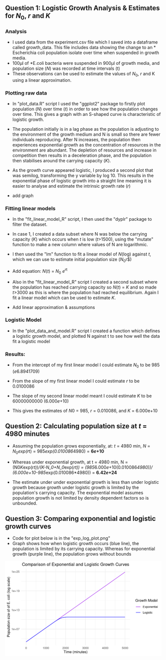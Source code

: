 ## Question 1: Logistic Growth Analysis & Estimates for $N_0$, $r$ and $K$

### Analysis

* I used data from the experiment.csv file which I saved into a dataframe called growth_data. This file includes data showing the change to an *  Escherichia coli population isolate over time when suspended in growth media.
* 100μl of *E.coli bacteria were suspended in 900μl of growth media, and population size (*N*) was recorded at time intervals (t)
* These observations can be used to estimate the values of $N_0$, $r$ and K using a linear approximation. 

### Plotting raw data

* In  "plot_data.R" script I used the "ggplot2" package to firstly plot population ($N$) over time ($t$) in order to see how the population changes over time. This gives a graph with an S-shaped curve is characteristic of logistic growth.
* The population initially is in a lag phase as the population is adjusting to the environment of the growth medium and N is small so there are fewer individuals reproducing. After N increases, the population then experiences exponential growth as the concentration of resources in the environment are abundant. The depletion of resources and increase in competition then results in a deceleration phase, and the population then stabilises around the carrying capacity ($K$).


  
* As the growth curve appeared logistic, I produced a second plot that was semilog, transforming the y variable by log 10. This results in the exponential phase of logistic growth into a straight line meaning it is easier to analyse and estimate the intrinsic growth rate ($r$)

* add graph

### Fitting linear models

* In the "fit_linear_model_R" script, I then used the "dyplr" package to filter the dataset.
* In case 1, I created a data subset where N was below the carrying capacity ($K$) which occurs when $t$ is low ($t$>1500), using the "mutate" function to make a new column where values of N are logarithmic.
* I then used the "lm" function to fit a linear model of $N$(log) against $t$, which we can use to estimate initial population size ($N_0%) and intrinsic population growth rate ($r$)
* Add equation: $N(t)$ = $N_0$ $e$<sup>rt</sup>
* Also in the "fit_linear_model_R" script I created a second subset where the population has reached carrying capacity so $N$($t$) = $K$ and so made $t$>3000 as this is where the population had reached equilibrium. Again I fit a linear model which can be used to estimate $K$.

* Add linear approximation & assumptions

### Logistic Model

* In the "plot_data_and_model.R" script I created a function which defines a logistic growth model, and plotted N against t to see how well the data fit a logistic model

### Results:

* From the intercept of my first linear model I could estimate $N_0$ to be 985 ($e$6.8941709)
* From the slope of my first linear model I could estimate $r$ to be 0.0100086
* The slope of my second linear model meant I could estimate $K$ to be 60000000000 (6.000$e$+10)
   
* This gives the estimates of $N0$ = 985, $r$ = 0.010086, and $K$ = 6.000e+10

## Question 2: Calculating population size at $t$ = 4980 minutes

* Assuming the population grows exponentially, at: $t$ = 4980 min, $N$ = $N_0$*exp(r*t) = 985*exp(0.010086*4980) = **6$e$+10**
  
* Whereas under exponential growth, at t = 4980 min, N = (N0*K*exp(r*t))/(K-N_0+N_0*exp($r$*$t$)) = (985*6.000$e$+10(0.010086*4980))/ (6.000$e$+10-985*exp(0.010086*4980)) = **6.42$e$+24**

* The estimate under under exponential growth is less than under logistic growth because growth under logistic growth is limited by the population's carrying capacity. The exponential model assumes population growth is not limited by density dependent factors so is unbounded.

## Question 3: Comparing exponential and logistic growth curves

* Code for plot below is in the "exp_log_plot.png"
* Graph shows how when logistic growth occurs (blue line), the population is limited by its carrying capacity. Whereas for exponential growth (purple line), the population grows without bounds

![My Plot](exp_log_plot.png)
